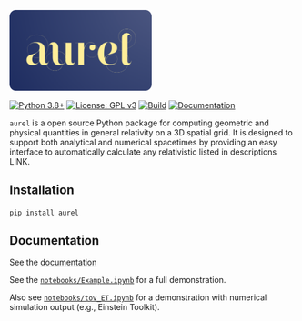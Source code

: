 <p align="left">
    <a href="https://robynlm.github.io/aurel/" target = "_blank">
    <img src="https://raw.githubusercontent.com/robynlm/aurel/main/docs/_static/aurel.png" width="250px" />
</a>

</p>

[![Python 3.8+](https://img.shields.io/badge/python-3.8%2B-blue)](https://www.python.org/)
[![License: GPL v3](https://img.shields.io/badge/License-GPLv3-blue.svg)](https://www.gnu.org/licenses/gpl-3.0)
[![Build](https://img.shields.io/badge/build-passing-brightgreen)]()
[![Documentation](https://img.shields.io/badge/docs-available-blue)]()

`aurel` is a open source Python package for computing geometric and physical quantities in general relativity on a 3D spatial grid. It is designed to support both analytical and numerical spacetimes by providing an easy interface to automatically calculate any relativistic listed in descriptions LINK.

## Installation

`pip install aurel`

## Documentation

See the [documentation](https://robynlm.github.io/aurel/)

See the [`notebooks/Example.ipynb`](https://github.com/robynlm/aurel/blob/main/notebooks/Example.ipynb) for a full demonstration.

Also see [`notebooks/tov_ET.ipynb`](https://github.com/robynlm/aurel/blob/main/notebooks/tov_ET.ipynb) for a demonstration with numerical simulation output (e.g., Einstein Toolkit).